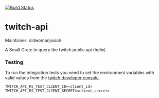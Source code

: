 [![Build Status](https://travis-ci.org/oldwomanjosiah/twitch-api.rs.svg?branch=master)](https://travis-ci.org/oldwomanjosiah/twitch-api.rs)

# twitch-api

Maintainer: oldwomanjosiah

A Small Crate to query the twitch public api (helix)

### Testing

To run the integration tests you need to set the environment variables with valid
values from the [twitch developer console](https://dev.twitch.tv/console).

```
TWITCH_API_RS_TEST_CLIENT_ID=<client_id>
TWITCH_API_RS_TEST_CLIENT_SECRET=<client_secret>
```
